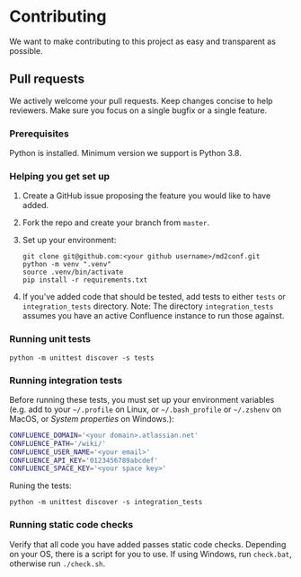 # Contributing

We want to make contributing to this project as easy and transparent as possible.

## Pull requests

We actively welcome your pull requests. Keep changes concise to help reviewers. Make sure you focus on a single bugfix
or a single feature.

### Prerequisites

Python is installed. Minimum version we support is Python 3.8.

### Helping you get set up

1. Create a GitHub issue proposing the feature you would like to have added.
2. Fork the repo and create your branch from `master`.
3. Set up your environment:

   ```
   git clone git@github.com:<your github username>/md2conf.git
   python -m venv ".venv"
   source .venv/bin/activate
   pip install -r requirements.txt
   ```

4. If you've added code that should be tested, add tests to either `tests` or `integration_tests` directory.
   Note: The directory `integration_tests` assumes you have an active Confluence instance to run those against. 

### Running unit tests

```
python -m unittest discover -s tests
```

### Running integration tests

Before running these tests, you must set up your environment variables (e.g. add to your `~/.profile` on Linux, or `~/.bash_profile` or `~/.zshenv` on MacOS, or *System properties* on Windows.):

```bash
CONFLUENCE_DOMAIN='<your domain>.atlassian.net'
CONFLUENCE_PATH='/wiki/'
CONFLUENCE_USER_NAME='<your email>'
CONFLUENCE_API_KEY='0123456789abcdef'
CONFLUENCE_SPACE_KEY='<your space key>'
```

Runing the tests:
```
python -m unittest discover -s integration_tests
```

### Running static code checks

Verify that all code you have added passes static code checks. Depending on your OS, there is a script for you to use. If using Windows, run `check.bat`, otherwise run `./check.sh`.

